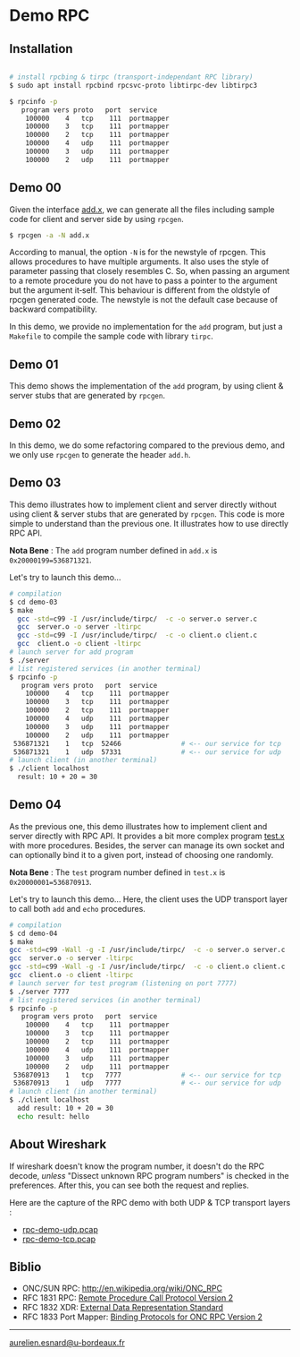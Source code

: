 # Demo RPC

## Installation

```bash

# install rpcbing & tirpc (transport-independant RPC library)
$ sudo apt install rpcbind rpcsvc-proto libtirpc-dev libtirpc3

$ rpcinfo -p
   program vers proto   port  service
    100000    4   tcp    111  portmapper
    100000    3   tcp    111  portmapper
    100000    2   tcp    111  portmapper
    100000    4   udp    111  portmapper
    100000    3   udp    111  portmapper
    100000    2   udp    111  portmapper
```

## Demo 00

Given the interface [add.x](demo-00/add.x), we can generate all the files including
sample code for client and server side by using `rpcgen`.

```bash
$ rpcgen -a -N add.x
```

According to manual, the option `-N` is for the newstyle of rpcgen. This allows
procedures to have  multiple arguments. It also uses the style of parameter
passing that closely resembles C. So, when passing an argument to a remote
procedure you do not have to pass a pointer to the argument but  the  argument
it‐self.  This behaviour is different from the oldstyle of rpcgen generated
code. The newstyle is not the default case because of backward compatibility.

In this demo, we provide no implementation for the `add` program, but just a
`Makefile` to compile the sample code with library `tirpc`.

## Demo 01

This demo shows the implementation of the `add` program, by using client &
server stubs that are generated by `rpcgen`.

## Demo 02

In this demo, we do some refactoring compared to the previous demo, and we only
use `rpcgen` to generate the header `add.h`.

## Demo 03

This demo illustrates how to implement client and server directly without using
client & server stubs that are generated by `rpcgen`. This code is more simple
to understand than the previous one. It illustrates how to use directly RPC API.

**Nota Bene** : The `add` program number defined in `add.x` is
`0x20000199=536871321`.

Let's try to launch this demo...

```bash
# compilation
$ cd demo-03
$ make
  gcc -std=c99 -I /usr/include/tirpc/  -c -o server.o server.c
  gcc  server.o -o server -ltirpc
  gcc -std=c99 -I /usr/include/tirpc/  -c -o client.o client.c
  gcc  client.o -o client -ltirpc
# launch server for add program
$ ./server
# list registered services (in another terminal)
$ rpcinfo -p
   program vers proto   port  service
    100000    4   tcp    111  portmapper
    100000    3   tcp    111  portmapper
    100000    2   tcp    111  portmapper
    100000    4   udp    111  portmapper
    100000    3   udp    111  portmapper
    100000    2   udp    111  portmapper
 536871321    1   tcp  52466               # <-- our service for tcp
 536871321    1   udp  57331               # <-- our service for udp
# launch client (in another terminal)
$ ./client localhost
  result: 10 + 20 = 30
```

## Demo 04

As the previous one, this demo illustrates how to implement client and server
directly with RPC API. It provides a bit more complex program
[test.x](demo-04/test.x) with more procedures. Besides, the server can manage
its own socket and can optionally bind it to a given port, instead of choosing
one randomly.

**Nota Bene** : The `test` program number defined in `test.x` is `0x20000001=536870913`.

Let's try to launch this demo... Here, the client uses the UDP transport layer
to call both `add` and `echo` procedures.

```bash
# compilation
$ cd demo-04
$ make
gcc -std=c99 -Wall -g -I /usr/include/tirpc/  -c -o server.o server.c
gcc  server.o -o server -ltirpc
gcc -std=c99 -Wall -g -I /usr/include/tirpc/  -c -o client.o client.c
gcc  client.o -o client -ltirpc
# launch server for test program (listening on port 7777)
$ ./server 7777
# list registered services (in another terminal)
$ rpcinfo -p
   program vers proto   port  service
    100000    4   tcp    111  portmapper
    100000    3   tcp    111  portmapper
    100000    2   tcp    111  portmapper
    100000    4   udp    111  portmapper
    100000    3   udp    111  portmapper
    100000    2   udp    111  portmapper
 536870913    1   tcp   7777               # <-- our service for tcp
 536870913    1   udp   7777               # <-- our service for udp
# launch client (in another terminal)
$ ./client localhost
  add result: 10 + 20 = 30
  echo result: hello
```

## About Wireshark

If wireshark doesn't know the program number, it doesn't do the RPC decode,
*unless* "Dissect unknown RPC program numbers" is checked in the preferences.
After this, you can see both the request and replies.

Here are the capture of the RPC demo with both UDP & TCP transport layers :

* [rpc-demo-udp.pcap](rpc-demo-udp.pcap)
* [rpc-demo-tcp.pcap](rpc-demo-tcp.pcap)

## Biblio

* ONC/SUN RPC: <http://en.wikipedia.org/wiki/ONC_RPC>
* RFC 1831 RPC: [Remote Procedure Call Protocol Version 2](https://www.ietf.org/rfc/rfc1831.txt)
* RFC 1832 XDR: [External Data Representation Standard](https://www.ietf.org/rfc/rfc1832.txt)
* RFC 1833 Port Mapper: [Binding Protocols for ONC RPC Version 2](https://www.ietf.org/rfc/rfc1833.txt)

---
<aurelien.esnard@u-bordeaux.fr>
